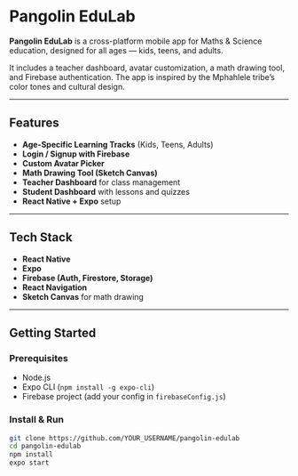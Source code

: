 
# Pangolin EduLab

**Pangolin EduLab** is a cross-platform mobile app for Maths & Science education, designed for all ages — kids, teens, and adults.

It includes a teacher dashboard, avatar customization, a math drawing tool, and Firebase authentication. The app is inspired by the Mphahlele tribe’s color tones and cultural design.

---

## Features

- **Age-Specific Learning Tracks** (Kids, Teens, Adults)
- **Login / Signup with Firebase**
- **Custom Avatar Picker**
- **Math Drawing Tool (Sketch Canvas)**
- **Teacher Dashboard** for class management
- **Student Dashboard** with lessons and quizzes
- **React Native + Expo** setup

---

## Tech Stack

- **React Native**
- **Expo**
- **Firebase (Auth, Firestore, Storage)**
- **React Navigation**
- **Sketch Canvas** for math drawing

---

## Getting Started

### Prerequisites
- Node.js
- Expo CLI (`npm install -g expo-cli`)
- Firebase project (add your config in `firebaseConfig.js`)

### Install & Run
```bash
git clone https://github.com/YOUR_USERNAME/pangolin-edulab
cd pangolin-edulab
npm install
expo start
